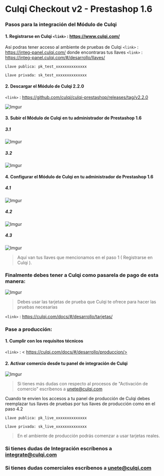 # Culqi Checkout v2 - Prestashop 1.6

### Pasos para la integración del Módulo de Culqi

#### 1. Registrarse en Culqi   `<link>` : <https://www.culqi.com/>

Así podras tener acceso al ambiente de pruebas de Culqi `<link>` : <https://integ-panel.culqi.com/>
donde encontraras tus llaves `<link>` : <https://integ-panel.culqi.com/#/desarrollo/llaves/> 

`Llave publica: pk_test_xxxxxxxxxxxxxx`

`Llave privada: sk_test_xxxxxxxxxxxxxx`

#### 2. Descargar  el Módulo de Culqi 2.2.0 

`<link>` : <https://github.com/culqi/culqi-prestashop/releases/tag/v2.2.0> 

![Imgur](https://i.imgur.com/dMjMefw.png)

#### 3. Subir el Módulo de Culqi en tu administrador de Prestashop 1.6

##### 3.1
![Imgur](https://i.imgur.com/4v2B2ad.png)

##### 3.2
![Imgur](https://i.imgur.com/woSOBjJ.png)

#### 4. Configurar el Módulo de Culqi en tu administrador de Prestashop 1.6

##### 4.1
![Imgur](https://i.imgur.com/6Av9GdV.png)

##### 4.2
![Imgur](https://i.imgur.com/Gdu165f.png)

##### 4.3
![Imgur](https://i.imgur.com/Yp4yA1Y.png)
> Aquí van tus llaves que mencionamos en el paso 1 ( Registrarse en Culqi ).

### Finalmente debes tener a Culqi como pasarela de pago de esta manera:

![Imgur](https://i.imgur.com/c1jWqnh.png)

> Debes usar las tarjetas de prueba que Culqi te ofrece para hacer las pruebas necesarias

`<link>` : <https://culqi.com/docs/#/desarrollo/tarjetas/> 

### Pase a producción:

#### 1. Cumplir con los requisitos técnicos

`<link>` : < https://culqi.com/docs/#/desarrollo/produccion/> 

#### 2. Activar comercio desde tu panel de integración de Culqi

![Imgur](https://i.imgur.com/wVOz6cc.png)

> Si tienes más dudas con respecto al procesos de "Activación de comercio" escríbenos a unete@culqi.com

Cuando te envien los accesos a tu panel de producción de Culqi debes reemplazar
tus llaves de pruebas por tus llaves de producción como en el paso 4.2 

`Llave publica: pk_live_xxxxxxxxxxxxxx`

`Llave privada: sk_live_xxxxxxxxxxxxxx`

> En el ambiente de producción podrás comenzar a usar tarjetas reales.


### Si tienes dudas de Integración escríbenos a integrate@culqi.com

### Si tienes dudas comerciales escríbenos a unete@culqi.com
